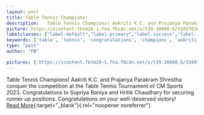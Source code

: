 ```yaml
---
layout: post
title: Table Tennis Champions!
description:   Table Tennis Champions! Aakriti K.C. and Prajanya Parakram Shrestha conquer the competition at the Table Tennis Tournament of CM Sports 2023. Congratulations to Supriya Baniya and Hritik Chaudhary for securing runner up positions.   Congratulations on your well-deserved victory!  
picture: https://scontent.fktm20-1.fna.fbcdn.net/v/t39.30808-6/334978268_165925549583990_8635694461542162608_n.jpg?stp=dst-jpg_p720x720&_nc_cat=105&cb=99be929b-59f725be&ccb=1-7&_nc_sid=730e14&_nc_ohc=B14z4SfpaQ8AX_sIp6h&_nc_ht=scontent.fktm20-1.fna&oh=00_AfClpFSmoJxWWfLbQ4lZfL662ngvlA3gxblreF4nSYM0cA&oe=649088D0
labelclasses: ["label-default","label-primary","label-success","label-info","label-warning","label-danger"]
keywords: ['table', 'tennis', 'congratulations', 'champions', 'aakriti']
type: "post"
author: "FB"

pictures: ['https://scontent.fktm20-1.fna.fbcdn.net/v/t39.30808-6/334978268_165925549583990_8635694461542162608_n.jpg?stp=dst-jpg_p720x720&_nc_cat=105&cb=99be929b-59f725be&ccb=1-7&_nc_sid=730e14&_nc_ohc=B14z4SfpaQ8AX_sIp6h&_nc_ht=scontent.fktm20-1.fna&oh=00_AfClpFSmoJxWWfLbQ4lZfL662ngvlA3gxblreF4nSYM0cA&oe=649088D0', 'https://scontent.fktm20-1.fna.fbcdn.net/v/t39.30808-6/334974166_1285756055372947_878618630992310888_n.jpg?stp=dst-jpg_p720x720&_nc_cat=106&cb=99be929b-59f725be&ccb=1-7&_nc_sid=730e14&_nc_ohc=F2uUj7oSTBUAX_9PXSv&_nc_ht=scontent.fktm20-1.fna&oh=00_AfAL1LYvPU4jsL_nPxr5h5mQcfkh6XOrI3QXsimN2wQGcA&oe=649043C1', 'https://scontent.fktm20-1.fna.fbcdn.net/v/t39.30808-6/333575766_171271959030360_4902638012683366471_n.jpg?stp=dst-jpg_p720x720&_nc_cat=104&cb=99be929b-59f725be&ccb=1-7&_nc_sid=730e14&_nc_ohc=I4zI2PvH-fsAX_3xVO6&_nc_ht=scontent.fktm20-1.fna&oh=00_AfBmRaFt2LJOW6H86E4ZHN3OVFZmpHAe54HblAZZUNVbpA&oe=64904040', 'https://scontent.fktm20-1.fna.fbcdn.net/v/t39.30808-6/335481120_210676541629847_8053430258350439402_n.jpg?stp=dst-jpg_p720x720&_nc_cat=106&cb=99be929b-59f725be&ccb=1-7&_nc_sid=730e14&_nc_ohc=KpHgQ0c-zSUAX_CR9B4&_nc_ht=scontent.fktm20-1.fna&oh=00_AfCjQmKoXsCOTwctc5bJEsYHljws7z87LiWr9oelaKQL4w&oe=64906F9C']
---
```

  Table Tennis Champions! Aakriti K.C. and Prajanya Parakram Shrestha conquer the competition at the Table Tennis Tournament of CM Sports 2023. Congratulations to Supriya Baniya and Hritik Chaudhary for securing runner up positions.   Congratulations on your well-deserved victory!  <br>[Read More](#){:target="_blank"}{:rel="noopener noreferrer"}